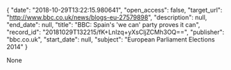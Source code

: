{
  "date": "2018-10-29T13:22:15.980641", 
  "open_access": false, 
  "target_url": "http://www.bbc.co.uk/news/blogs-eu-27579898", 
  "description": null, 
  "end_date": null, 
  "title": "BBC:  Spain's 'we can' party proves it can", 
  "record_id": "20181029T132215/fK+LnIzq+yXsCljZCMh3OQ==", 
  "publisher": "bbc.co.uk", 
  "start_date": null, 
  "subject": "European Parliament Elections 2014"
}

None